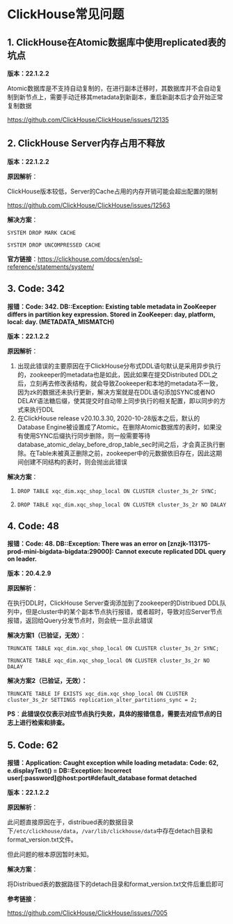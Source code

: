 # ClickHouse常见问题

## 1. ClickHouse在Atomic数据库中使用replicated表的坑点

**版本：22.1.2.2**

Atomic数据库是不支持自动复制的，在进行副本迁移时，其数据库并不会自动复制到新节点上，需要手动迁移其metadata到新副本，重启新副本后才会开始正常复制数据

https://github.com/ClickHouse/ClickHouse/issues/12135





## 2. ClickHouse Server内存占用不释放

**版本：22.1.2.2**

**原因解析**：

ClickHouse版本较低，Server的Cache占用的内存开销可能会超出配置的限制

https://github.com/ClickHouse/ClickHouse/issues/12563

**解决方案**：

`SYSTEM DROP MARK CACHE`

`SYSTEM DROP UNCOMPRESSED CACHE `

**官方链接**：https://clickhouse.com/docs/en/sql-reference/statements/system/





## 3. Code: 342
**报错：Code: 342. DB::Exception: Existing table metadata in ZooKeeper differs in partition key expression. Stored in ZooKeeper: day, platform, local: day. (METADATA_MISMATCH)** 

**版本：22.1.2.2**

**原因解析**：

1. 出现此错误的主要原因在于ClickHouse分布式DDL语句默认是采用异步执行的，zookeeper的metadata也是如此，因此如果在提交Distributed DDL之后，立刻再去修改表结构，就会导致Zookeeper和本地的metadata不一致，因为zk的数据还未执行更新，解决方案就是在DDL语句添加SYNC或者NO DELAY语法糖后缀，使其提交时自动带上同步执行的相关配置，即以同步的方式来执行DDL
2. 在ClickHouse release v20.10.3.30, 2020-10-28版本之后，默认的Database Engine被设置成了Atomic。在删除Atomic数据库的表时，如果没有使用SYNC后缀执行同步删除，则一般需要等待database_atomic_delay_before_drop_table_sec时间之后，才会真正执行删除。在Table未被真正删除之前，zookeeper中的元数据依旧存在，因此这期间创建不同结构的表时，则会抛出此错误

**解决方案**：

1. `DROP TABLE xqc_dim.xqc_shop_local ON CLUSTER cluster_3s_2r SYNC;`

2. `DROP TABLE xqc_dim.xqc_shop_local ON CLUSTER cluster_3s_2r NO DALAY`



## 4. Code: 48

**报错：Code: 48. DB::Exception: There was an error on [znzjk-113175-prod-mini-bigdata-bigdata:29000]: Cannot execute replicated DDL query on leader.**

**版本：20.4.2.9**

**原因解析**：

在执行DDL时，ClickHouse Server查询添加到了zookeeper的Distribued DDL队列中，但是cluster中的某个副本节点执行报错，或者超时，导致对应Server节点报错，返回给Query分发节点时，则会统一显示此错误

**解决方案1（已验证，无效）**：

`TRUNCATE TABLE xqc_dim.xqc_shop_local ON CLUSTER cluster_3s_2r SYNC;`

`TRUNCATE TABLE xqc_dim.xqc_shop_local ON CLUSTER cluster_3s_2r NO DALAY`

**解决方案2（已验证，无效）：**

`TRUNCATE TABLE IF EXISTS xqc_dim.xqc_shop_local ON CLUSTER cluster_3s_2r SETTINGS replication_alter_partitions_sync = 2;`

**PS**：**此错误仅仅表示对应节点执行失败，具体的报错信息，需要去对应节点的日志上进行检索和排查。**



## 5. Code: 62

**报错：Application: Caught exception while loading metadata: Code: 62, e.displayText() = DB::Exception: Incorrect user[:password]@host:port#default_database format detached**

**版本：22.1.2.2**

**原因解析**：

此问题直接原因在于，distribued表的数据目录下`/etc/clickhouse/data`，`/var/lib/clickhouse/data`中存在detach目录和format_version.txt文件。

但此问题的根本原因暂时未知。

**解决方案**：

将Distribued表的数据路径下的detach目录和format_version.txt文件后重启即可

**参考链接**：

https://github.com/ClickHouse/ClickHouse/issues/7005